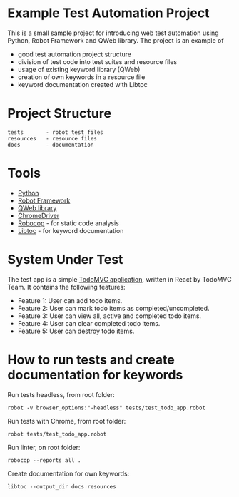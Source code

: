 # Example Test Automation Project

This is a small sample project for introducing web test automation using Python, Robot Framework and QWeb library. The project is an example of

- good test automation project structure
- division of test code into test suites and resource files
- usage of existing keyword library (QWeb)
- creation of own keywords in a resource file
- keyword documentation created with Libtoc

# Project Structure

```
tests       - robot test files
resources   - resource files
docs        - documentation
```

# Tools

- [Python](https://www.python.org/)
- [Robot Framework](https://robotframework.org/)
- [QWeb library](https://github.com/qentinelqi/qweb)
- [ChromeDriver](https://chromedriver.chromium.org/)
- [Robocop](https://robocop.readthedocs.io/en/stable/) - for static code analysis
- [Libtoc](https://github.com/amochin/robotframework-libtoc) - for keyword documentation

# System Under Test

The test app is a simple [TodoMVC application](https://todomvc.com/examples/react/dist/), written in React by TodoMVC Team. It contains the following features:

- Feature 1: User can add todo items.
- Feature 2: User can mark todo items as completed/uncompleted.
- Feature 3: User can view all, active and completed todo items.
- Feature 4: User can clear completed todo items.
- Feature 5: User can destroy todo items.

# How to run tests and create documentation for keywords

Run tests headless, from root folder: 

```
robot -v browser_options:"-headless" tests/test_todo_app.robot
```

Run tests with Chrome, from root folder:

```
robot tests/test_todo_app.robot
```

Run linter, on root folder:

```
robocop --reports all .
```

Create documentation for own keywords:

```
libtoc --output_dir docs resources
```

